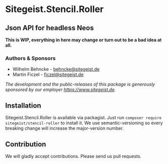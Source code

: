 # Sitegeist.Stencil.Roller
## Json API for headless Neos

**This is WIP, everything in here may change or turn out to be a bad idea at all.**

### Authors & Sponsors

* Wilhelm Behncke - behncke@sitegeist.de
* Martin Ficzel - ficzel@sitegeist.de

*The development and the public-releases of this package is generously sponsored by our employer https://www.sitegeist.de.*

## Installation

Sitegeist.Stencil.Roller is available via packagist. Just run `composer require sitegeist/stencil-roller` to install it. We use semantic-versioning so every breaking change will increase the major-version number.

## Contribution

We will gladly accept contributions. Please send us pull requests.
